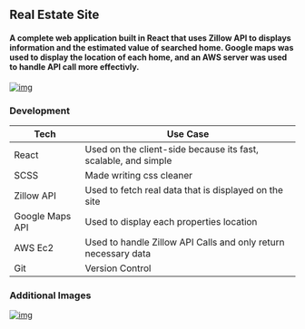 ## Real Estate Site 

#### A complete web application built in React that uses Zillow API to displays information and the estimated value of searched home.  Google maps was used to display the location of each home, and an AWS server was used to handle API call more effectivly.  


[![img](https://portimgaz.s3.amazonaws.com/Resite.jpg)](https://searchrealestate.netlify.com/)


### Development

| Tech | Use Case |
| ------ | ------ |
| React | Used on the client-side because its fast, scalable, and simple |
| SCSS | Made writing css cleaner |
| Zillow API | Used to fetch real data that is displayed on the site  |
| Google Maps API | Used to display each properties location |
| AWS Ec2 | Used to handle Zillow API Calls and only return necessary data |
| Git | Version Control |

### Additional Images

[![img](https://portimgaz.s3.amazonaws.com/ResiteA.jpg)](https://searchrealestate.netlify.com/)
